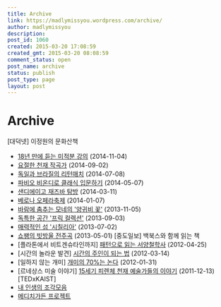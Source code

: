 ```yaml
---
title: Archive
link: https://madlymissyou.wordpress.com/archive/
author: madlymissyou
description: 
post_id: 1060
created: 2015-03-20 17:08:59
created_gmt: 2015-03-20 08:08:59
comment_status: open
post_name: archive
status: publish
post_type: page
layout: post
---
```


# Archive

[대덕넷] 이정원의 문화산책 

  * [18년 만에 듣는 미적분 강의](http://hellodd.com/news/article.html?no=50715) (2014-11-04)
  * [요절한 천재 작곡가](http://hellodd.com/news/article.html?no=50031) (2014-09-02)
  * [독일과 브라질의 리턴매치](http://hellodd.com/news/article.html?no=49412) (2014-07-08)
  * [파비오 비온디로 클래식 입문하기](http://hellodd.com/news/article.html?no=48722) (2014-05-07)
  * [샌디에이고 재즈바 탐방](http://hellodd.com/news/article.html?no=47966) (2014-03-11)
  * [베로나 오페라축제](http://hellodd.com/news/article.html?no=47131) (2014-01-07)
  * [바람에 춤추는 모네의 '양귀비 꽃'](http://hellodd.com/news/article.html?no=44374) (2013-11-05)
  * [독특한 공간 '프릭 컬렉션'](http://hellodd.com/news/article.html?no=43504) (2013-09-03)
  * [매력적인 섬 '시칠리아'](http://hellodd.com/news/article.html?no=42590) (2013-07-02)
  * [쇼팽의 빗방울 전주곡](http://hellodd.com/news/article.html?no=41633) (2013-05-01)
[중도일보] 백북스와 함께 읽는 책 
  * [플라톤에서 비트겐슈타인까지] [패턴으로 읽는 서양철학사](http://m.joongdo.co.kr/jsp/article/article_view.jsp?pq=201204250038) (2012-04-25)
  * [시간의 놀라운 발견] [시간의 주인이 되는 법](http://m.joongdo.co.kr/jsp/article/article_view.jsp?pq=201203140037) (2012-03-14)
  * [일하지 않는 개미] [개미의 70%는 논다](http://m.joongdo.co.kr/jsp/article/article_view.jsp?pq=201201310078) (2012-01-31)
  * [르네상스 미술 이야기] [15세기 피렌체 천재 예술가들의 이야기](http://m.joongdo.co.kr/jsp/article/article_view.jsp?pq=201112130025) (2011-12-13)
[TEDxKAIST] 
  * [내 인생의 조각모음](https://www.youtube.com/watch?v=iLZROvYHnec)
  * [메디치가든 프로젝트](https://www.youtube.com/watch?v=D23gXt0cOPc)
